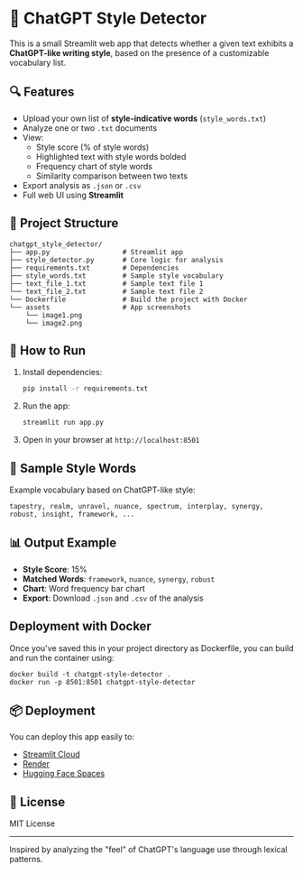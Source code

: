 # 🧠 ChatGPT Style Detector

This is a small Streamlit web app that detects whether a given text exhibits a **ChatGPT-like writing style**, based on the presence of a customizable vocabulary list.

## 🔍 Features

- Upload your own list of **style-indicative words** (`style_words.txt`)
- Analyze one or two `.txt` documents
- View:
  - Style score (% of style words)
  - Highlighted text with style words bolded
  - Frequency chart of style words
  - Similarity comparison between two texts
- Export analysis as `.json` or `.csv`
- Full web UI using **Streamlit**

## 📂 Project Structure

```
chatgpt_style_detector/
├── app.py                  # Streamlit app
├── style_detector.py       # Core logic for analysis
├── requirements.txt        # Dependencies
├── style_words.txt         # Sample style vocabulary
├── text_file_1.txt         # Sample text file 1
└── text_file_2.txt         # Sample text file 2
└── Dockerfile              # Build the project with Docker
└── assets                  # App screenshots
    └── image1.png
    └── image2.png
```

## 🚀 How to Run

1. Install dependencies:
    ```bash
    pip install -r requirements.txt
    ```

2. Run the app:
    ```bash
    streamlit run app.py
    ```

3. Open in your browser at `http://localhost:8501`

## 🧪 Sample Style Words

Example vocabulary based on ChatGPT-like style:
```
tapestry, realm, unravel, nuance, spectrum, interplay, synergy, robust, insight, framework, ...
```

## 📊 Output Example

- **Style Score**: 15%
- **Matched Words**: `framework`, `nuance`, `synergy`, `robust`
- **Chart**: Word frequency bar chart
- **Export**: Download `.json` and `.csv` of the analysis

## Deployment with Docker
Once you've saved this in your project directory as Dockerfile, you can build and run the container using:
```
docker build -t chatgpt-style-detector .
docker run -p 8501:8501 chatgpt-style-detector
```

## 📦 Deployment

You can deploy this app easily to:

- [Streamlit Cloud](https://streamlit.io/cloud)
- [Render](https://render.com)
- [Hugging Face Spaces](https://huggingface.co/spaces)

## 📜 License

MIT License

---

Inspired by analyzing the "feel" of ChatGPT's language use through lexical patterns.
